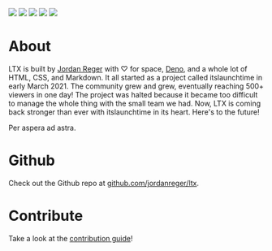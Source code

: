 <img src="https://img.shields.io/github/workflow/status/jordanreger/ltx/Deno?color=ff9a51"> <img src="https://img.shields.io/github/license/jordanreger/ltx?color=ff9a51"> <img src="https://img.shields.io/github/stars/jordanreger/ltx?color=ff9a51"> <img src="https://img.shields.io/github/issues/jordanreger/ltx?color=ff9a51"> <img src="https://img.shields.io/tokei/lines/github/jordanreger/ltx?color=ff9a51">

# About
LTX is built by <a href="https://jordanreger.com">Jordan Reger</a> with ♡ for space, <a href="https://deno.land">Deno</a>, and a whole lot of HTML, CSS, and Markdown. It all started as a project called itslaunchtime in early March 2021. The community grew and grew, eventually reaching 500+ viewers in one day! The project was halted because it became too difficult to manage the whole thing with the small team we had. Now, LTX is coming back stronger than ever with itslaunchtime in its heart. Here's to the future!

Per aspera ad astra.

# Github
Check out the Github repo at <a href="https://github.com/jordanreger/ltx">github.com/jordanreger/ltx</a>.

# Contribute
Take a look at the <a href="https://github.com/jordanreger/ltx#contribute">contribution guide</a>!